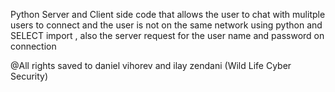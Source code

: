 Python Server and Client side code that allows the user to chat with mulitple users to connect and the user is not on the same network using python and SELECT import , also the server request for the user name and password on connection

@All rights saved to daniel vihorev and ilay zendani (Wild Life Cyber Security)
